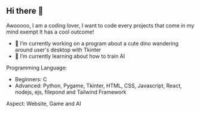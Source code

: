 ## Hi there 👋

Awooooo, I am a coding lover, I want to code every projects that come in my mind exempt It has a cool outcome!

- 🔭 I’m currently working on a program about a cute dino wandering around user's desktop with Tkinter
- 🌱 I’m currently learning about how to train AI

Programming Language:
- Beginners: C
- Advanced: Python, Pygame, Tkinter, HTML, CSS, Javascript, React, nodejs, ejs, filepond and Tailwind Framework

Aspect: Website, Game and AI
